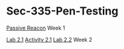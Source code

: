# Sec-335-Pen-Testing

[Passive Reacon](https://github.com/DylanG33/Sec-335-Pen-Testing/blob/main/week1.md) Week 1

[Lab 2.1](https://github.com/DylanG33/Sec-335-Pen-Testing/blob/main/week2.md) [Activity 2.1](https://github.com/DylanG33/Sec-335-Pen-Testing/blob/main/lab2-2.md) [Lab 2.2](https://github.com/DylanG33/Sec-335-Pen-Testing/blob/main/nmap_commands.md) Week 2
